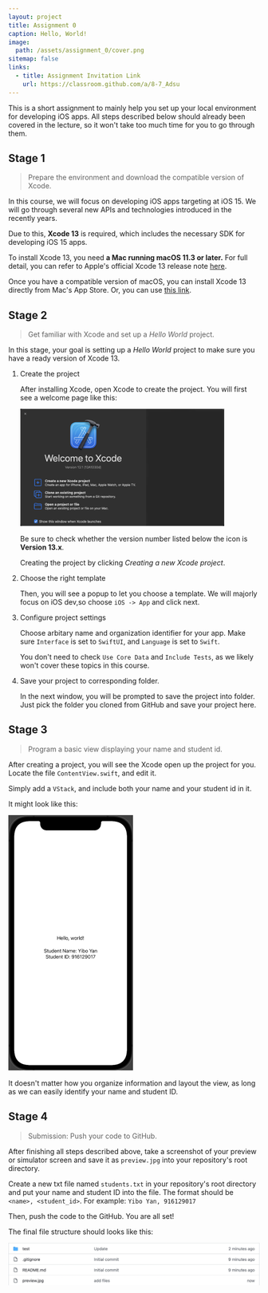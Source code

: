 ```yaml
---
layout: project
title: Assignment 0
caption: Hello, World!
image: 
  path: /assets/assignment_0/cover.png
sitemap: false
links:
  - title: Assignment Invitation Link
    url: https://classroom.github.com/a/8-7_Adsu
---
```


This is a short assignment to mainly help you set up your local environment for developing iOS apps. All steps described below should already been covered in the lecture, so it won't take too much time for you to go through them.

## Stage 1

> Prepare the environment and download the compatible version of Xcode.

In this course, we will focus on developing iOS apps targeting at iOS 15. We will go through several new APIs and technologies introduced in the recently years.

Due to this, **Xcode 13** is required, which includes the necessary SDK for developing iOS 15 apps.

To install Xcode 13, you need **a Mac running macOS 11.3 or later.** For full detail, you can refer to Apple's official Xcode 13 release note [here][xcode_release].

Once you have a compatible version of macOS, you can install Xcode 13 directly from Mac's App Store. Or, you can use [this link][xcode_13_download_link].

## Stage 2

> Get familiar with Xcode and set up a *Hello World* project.

In this stage, your goal is setting up a *Hello World* project to make sure you have a ready version of Xcode 13.

1. Create the project

    After installing Xcode, open Xcode to create the project. You will first see a welcome page like this:

    <img src="/assets/assignment_0/xcode_welcome.png" style="zoom:40%;" />

    Be sure to check whether the version number listed below the icon is **Version 13.x**.

    Creating the project by clicking *Creating a new Xcode project*.

2. Choose the right template

    Then, you will see a popup to let you choose a template. We will majorly focus on iOS dev,so choose `iOS -> App` and click next.

3. Configure project settings

    Choose arbitary name and organization identifier for your app. Make sure `Interface` is set to `SwiftUI`, and `Language` is set to `Swift`.

    You don't need to check `Use Core Data` and `Include Tests`, as we likely won't cover these topics in this course.

4. Save your project to corresponding folder.

    In the next window, you will be prompted to save the project into folder. Just pick the folder you cloned from GitHub and save your project here.

## Stage 3

> Program a basic view displaying your name and student id.

After creating a project, you will see the Xcode open up the project for you. Locate the file `ContentView.swift`, and edit it.

Simply add a `VStack`, and include both your name and your student id in it.

It might look like this:

<img src="/assets/assignment_0/preview.png" style="zoom:50%;" />

It doesn't matter how you organize information and layout the view, as long as we can easily identify your name and student ID.

## Stage 4

> Submission: Push your code to GitHub.

After finishing all steps described above, take a screenshot of your preview or simulator screen and save it as `preview.jpg` into your repository's root directory.

Create a new txt file named `students.txt` in your repository's root directory and put your name and student ID into the file. The format should be `<name>, <student_id>`. For example:  `Yibo Yan, 916129017`

Then, push the code to the GitHub. You are all set!

The final file structure should looks like this:

![](/assets/assignment_0/file_structure.jpg)

[xcode_release]: https://developer.apple.com/documentation/xcode-release-notes/xcode-13-release-notes "Xcode 13 Release Note"

[xcode_13_download_link]: https://apps.apple.com/us/app/xcode/id497799835?mt=12 "Xcode Download"
